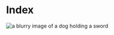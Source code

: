# Index

![a blurry image of a dog holding a sword](https://pbs.twimg.com/media/EgO0aMtUcAAZokp?format=jpg&name=small)
